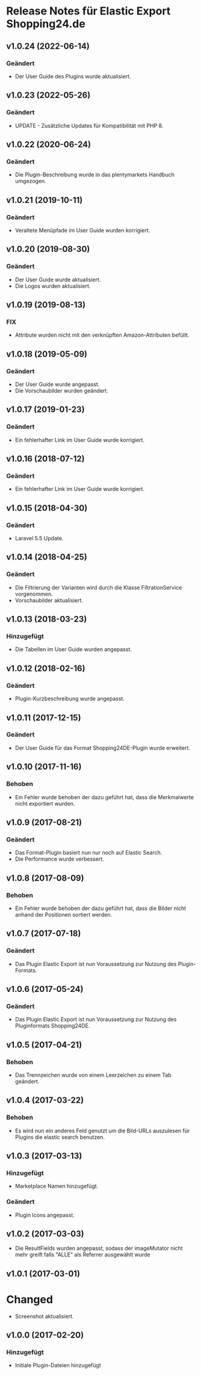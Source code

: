 # Release Notes für Elastic Export Shopping24.de

## v1.0.24 (2022-06-14)

### Geändert
- Der User Guide des Plugins wurde aktualisiert.

## v1.0.23 (2022-05-26)

### Geändert
- UPDATE - Zusätzliche Updates für Kompatibilität mit PHP 8.

## v1.0.22 (2020-06-24)

### Geändert
- Die Plugin-Beschreibung wurde in das plentymarkets Handbuch umgezogen.

## v1.0.21 (2019-10-11)

### Geändert
- Veraltete Menüpfade im User Guide wurden korrigiert.

## v1.0.20 (2019-08-30)

### Geändert
- Der User Guide wurde aktualisiert.
- Die Logos wurden aktualisiert.

## v1.0.19 (2019-08-13)

### FIX
- Attribute wurden nicht mit den verknüpften Amazon-Attributen befüllt.

## v1.0.18 (2019-05-09)

### Geändert
- Der User Guide wurde angepasst.
- Die Vorschaubilder wurden geändert.

## v1.0.17 (2019-01-23)

### Geändert
- Ein fehlerhafter Link im User Guide wurde korrigiert.

## v1.0.16 (2018-07-12)

### Geändert
- Ein fehlerhafter Link im User Guide wurde korrigiert.

## v1.0.15 (2018-04-30)

### Geändert
- Laravel 5.5 Update.

## v1.0.14 (2018-04-25)

### Geändert
- Die Filtrierung der Varianten wird durch die Klasse FiltrationService vorgenommen.
- Vorschaubilder aktualisiert.

## v1.0.13 (2018-03-23)

### Hinzugefügt
- Die Tabellen im User Guide wurden angepasst.

## v1.0.12 (2018-02-16)

### Geändert
- Plugin-Kurzbeschreibung wurde angepasst.

## v1.0.11 (2017-12-15)  

### Geändert 
- Der User Guide für das Format Shopping24DE-Plugin wurde erweitert.

## v1.0.10 (2017-11-16)  

### Behoben 
- Ein Fehler wurde behoben der dazu geführt hat, dass die Merkmalwerte nicht exportiert wurden.

## v1.0.9 (2017-08-21)

### Geändert
- Das Format-Plugin basiert nun nur noch auf Elastic Search.
- Die Performance wurde verbessert.

## v1.0.8 (2017-08-09)  

### Behoben 
- Ein Fehler wurde behoben der dazu geführt hat, dass die Bilder nicht anhand der Positionen sortiert werden.

## v1.0.7 (2017-07-18)  

### Geändert 
- Das Plugin Elastic Export ist nun Voraussetzung zur Nutzung des Plugin-Formats.

## v1.0.6 (2017-05-24)

### Geändert
- Das Plugin Elastic Export ist nun Voraussetzung zur Nutzung des Pluginformats Shopping24DE.

## v1.0.5 (2017-04-21)

### Behoben
- Das Trennzeichen wurde von einem Leerzeichen zu einem Tab geändert.

## v1.0.4 (2017-03-22)

### Behoben
- Es wird nun ein anderes Feld genutzt um die Bild-URLs auszulesen für Plugins die elastic search benutzen.

## v1.0.3 (2017-03-13)

### Hinzugefügt
- Marketplace Namen hinzugefügt.

### Geändert
- Plugin Icons angepasst.

## v1.0.2 (2017-03-03)
- Die ResultFields wurden angepasst, sodass der imageMutator nicht mehr greift falls "ALLE" als Referrer ausgewählt wurde

## v1.0.1 (2017-03-01)

# Changed
- Screenshot aktualisiert.

## v1.0.0 (2017-02-20)

### Hinzugefügt
- Initiale Plugin-Dateien hinzugefügt
